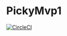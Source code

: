 # PickyMvp1

[![CircleCI](https://circleci.com/gh/pickyapp/picky-mvp1/tree/master.svg?style=svg)](https://circleci.com/gh/pickyapp/picky-mvp1/tree/master)

